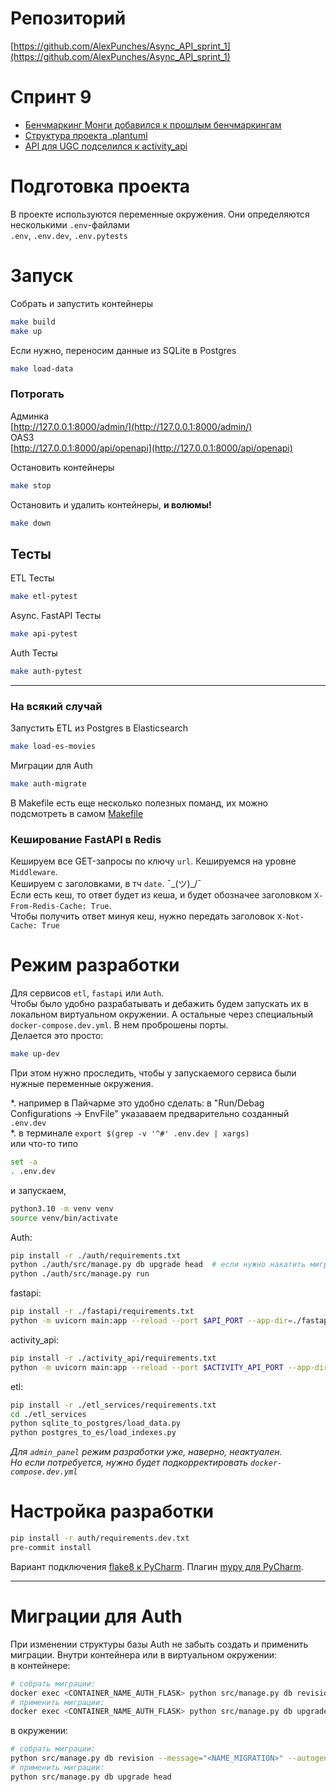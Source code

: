 
# Репозиторий
[https://github.com/AlexPunches/Async_API_sprint_1](https://github.com/AlexPunches/Async_API_sprint_1)

# Спринт 9

- [Бенчмаркинг Монги добавился к прошлым бенчмаркингам](https://github.com/AlexPunches/Async_API_sprint_1/blob/main/benchmarking_storage)
- [Структура проекта .plantuml](https://github.com/AlexPunches/Async_API_sprint_1/tree/main/documentation/architecture/sprint_9)
- [API для UGC подселился к activity_api](https://github.com/AlexPunches/Async_API_sprint_1/tree/main/activity_api)


# Подготовка проекта

В проекте используются переменные окружения. Они определяются несколькими  `.env`-файлами  
`.env`, `.env.dev`, `.env.pytests`  


# Запуск

Собрать и запустить контейнеры
```bash
make build
make up
```

Если нужно, переносим данные из SQLite в Postgres
```bash
make load-data
```

### Потрогать
Админка  
[http://127.0.0.1:8000/admin/](http://127.0.0.1:8000/admin/)  
OAS3  
[http://127.0.0.1:8000/api/openapi](http://127.0.0.1:8000/api/openapi)  

Остановить контейнеры
```bash
make stop
```

Остановить и удалить контейнеры, **и волюмы!**
```bash
make down
```


## Тесты

ETL Тесты
```bash
make etl-pytest
```
Async. FastAPI Тесты
```bash
make api-pytest
```
Auth Тесты
```bash
make auth-pytest
```

----

### На всякий случай
Запустить ETL из Postgres в Elasticsearch
```bash
make load-es-movies
```
Миграции для Auth
```bash
make auth-migrate
```

В Makefile есть еще несколько полезных поманд, их можно подсмотреть в самом [Makefile](Makefile)

### Кеширование FastAPI в Redis
Кешируем все GET-запросы по ключу `url`. Кешируемся на уровне `Middleware`.  
Кешируем с заголовками, в тч `date`. ¯\_(ツ)_/¯  
Если есть кеш, то ответ будет из кеша, и будет обозначее заголовком  `X-From-Redis-Cache: True`.  
Чтобы получить ответ минуя кеш, нужно передать заголовок `X-Not-Cache: True`  


# Режим разработки 

Для сервисов `etl`, `fastapi` или `Auth`.  
Чтобы было удобно разрабатывать и дебажить будем запускать их в локальном виртуальном окружении.
А остальные через специальный `docker-compose.dev.yml`. В нем проброшены порты.  
Делается это просто:
```bash
make up-dev
```
При этом нужно проследить, чтобы у запускаемого сервиса были нужные переменные окружения.  

*. например в Пайчарме это удобно сделать:
в "Run/Debag Configurations -> EnvFile" указаваем предварительно созданный `.env.dev`  
*. в терминале `export $(grep -v '^#' .env.dev | xargs)`  
или что-то типо
```bash
set -a
. .env.dev
```
и запускаем, 
```bash
python3.10 -m venv venv
source venv/bin/activate
```
Auth:
```bash
pip install -r ./auth/requirements.txt
python ./auth/src/manage.py db upgrade head  # если нужно накатить миграции
python ./auth/src/manage.py run
```
fastapi:
```bash
pip install -r ./fastapi/requirements.txt
python -m uvicorn main:app --reload --port $API_PORT --app-dir=./fastapi/src/
```
activity_api:
```bash
pip install -r ./activity_api/requirements.txt
python -m uvicorn main:app --reload --port $ACTIVITY_API_PORT --app-dir=./activity_api/src/
```
etl:
```bash
pip install -r ./etl_services/requirements.txt
cd ./etl_services
python sqlite_to_postgres/load_data.py
python postgres_to_es/load_indexes.py
```

_Для `admin_panel` режим разработки уже, наверно, неактуален._  
_Но если потребуется, нужно будет подкорректировать `docker-compose.dev.yml`_  

# Настройка разработки

```bash
pip install -r auth/requirements.dev.txt
pre-commit install
```

Вариант подключения [flake8 к PyCharm](https://melevir.medium.com/pycharm-loves-flake-671c7fac4f52).
Плагин [mypy для PyCharm](https://plugins.jetbrains.com/plugin/11086-mypy).




____
# Миграции для Auth
При изменении структуры базы Auth не забыть создать и применить миграции.
Внутри контейнера или в виртуальном окружении:  
в контейнере:
```bash
# собрать миграции:
docker exec <CONTAINER_NAME_AUTH_FLASK> python src/manage.py db revision --message="<NAME_MIGRATION>" --autogenerate
# применить миграции:
docker exec <CONTAINER_NAME_AUTH_FLASK> python src/manage.py db upgrade head
```
в окружении:
```bash
# собрать миграции:
python src/manage.py db revision --message="<NAME_MIGRATION>" --autogenerate
# применить миграции:
python src/manage.py db upgrade head
```